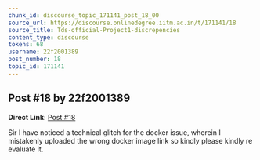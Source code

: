 ```yaml
---
chunk_id: discourse_topic_171141_post_18_00
source_url: https://discourse.onlinedegree.iitm.ac.in/t/171141/18
source_title: Tds-official-Project1-discrepencies
content_type: discourse
tokens: 68
username: 22f2001389
post_number: 18
topic_id: 171141
---
```


## Post #18 by 22f2001389

**Direct Link**: [Post #18](https://discourse.onlinedegree.iitm.ac.in/t/171141/18)

Sir I have noticed a technical glitch for the docker issue, wherein I mistakenly uploaded the wrong docker image link so kindly please kindly re evaluate it.
